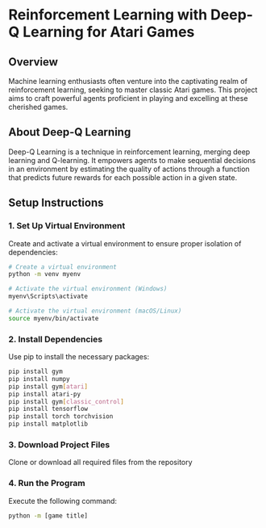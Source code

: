 # Reinforcement Learning with Deep-Q Learning for Atari Games

## Overview
Machine learning enthusiasts often venture into the captivating realm of reinforcement learning, seeking to master classic Atari games. This project aims to craft powerful agents proficient in playing and excelling at these cherished games.

## About Deep-Q Learning
Deep-Q Learning is a technique in reinforcement learning, merging deep learning and Q-learning. It empowers agents to make sequential decisions in an environment by estimating the quality of actions through a function that predicts future rewards for each possible action in a given state.

## Setup Instructions

### 1. Set Up Virtual Environment
Create and activate a virtual environment to ensure proper isolation of dependencies:

```bash
# Create a virtual environment
python -m venv myenv

# Activate the virtual environment (Windows)
myenv\Scripts\activate

# Activate the virtual environment (macOS/Linux)
source myenv/bin/activate
```

### 2. Install Dependencies
Use pip to install the necessary packages:

```bash
pip install gym
pip install numpy
pip install gym[atari]
pip install atari-py
pip install gym[classic_control]
pip install tensorflow
pip install torch torchvision
pip install matplotlib
```

### 3. Download Project Files
Clone or download all required files from the repository

### 4. Run the Program
Execute the following command:

```bash
python -m [game title]
```

